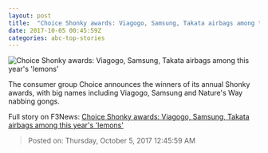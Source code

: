 ```yaml
---
layout: post
title:  "Choice Shonky awards: Viagogo, Samsung, Takata airbags among this year's 'lemons'"
date: 2017-10-05 00:45:59Z
categories: abc-top-stories
---
```


![Choice Shonky awards: Viagogo, Samsung, Takata airbags among this year's 'lemons'](http://www.abc.net.au/news/image/9018004-1x1-700x700.jpg)

The consumer group Choice announces the winners of its annual Shonky awards, with big names including Viagogo, Samsung and Nature's Way nabbing gongs.


Full story on F3News: [Choice Shonky awards: Viagogo, Samsung, Takata airbags among this year's 'lemons'](http://www.f3nws.com/n/zxQkPG)

> Posted on: Thursday, October 5, 2017 12:45:59 AM
